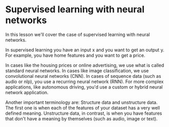 # Supervised learning with neural networks

In this lesson we'll cover the case of supervised learning with neural networks.

In supervised learning you have an input x and you want to get an output y. For example, you have home features and you want to get a price.

In cases like the housing prices or online advertising, we use what is called standard neural networks. In cases like image classification, we use convolutional neural networks (CNN). In cases of sequence data (such as audio or nlp), you use a recurring neural network (RNN). For more complex applications, like autonomous driving, you'd use a custom or hybrid neural network application.

Another important terminology are: Structure data and unstructure data. The first one is when each of the features of your dataset has a very well defined meaning. Unstructure data, in contrast, is when you have features that don't have a meaning by themselves (such as audio, image or text).
